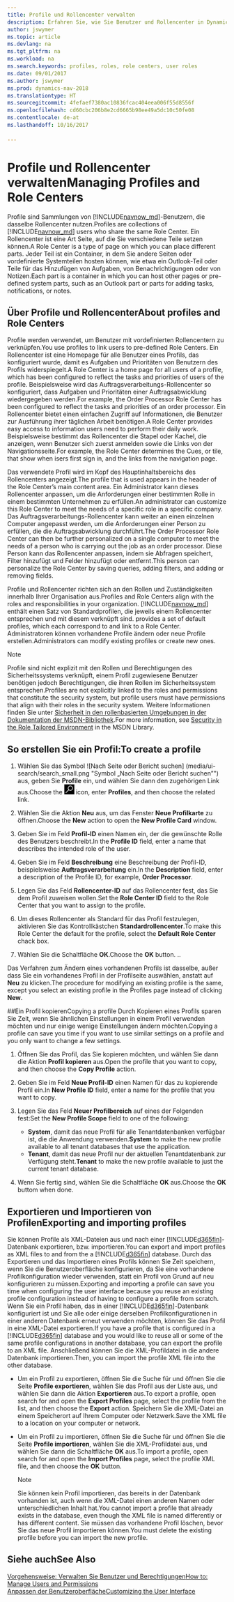 ```yaml
---
title: Profile und Rollencenter verwalten
description: Erfahren Sie, wie Sie Benutzer und Rollencenter in Dynamics NAV verwalten.
author: jswymer
ms.topic: article
ms.devlang: na
ms.tgt_pltfrm: na
ms.workload: na
ms.search.keywords: profiles, roles, role centers, user roles
ms.date: 09/01/2017
ms.author: jswymer
ms.prod: dynamics-nav-2018
ms.translationtype: HT
ms.sourcegitcommit: 4fefaef7380ac10836fcac404eea006f55d8556f
ms.openlocfilehash: cd60cbc206b8e2cd6665b98ee49a5dc10c50fe08
ms.contentlocale: de-at
ms.lasthandoff: 10/16/2017

---
```

# <a name="managing-profiles-and-role-centers"></a><span data-ttu-id="7a0a5-103">Profile und Rollencenter verwalten</span><span class="sxs-lookup"><span data-stu-id="7a0a5-103">Managing Profiles and Role Centers</span></span>
<span data-ttu-id="7a0a5-104">Profile sind Sammlungen von [!INCLUDE[navnow_md](includes/navnow_md.md)]-Benutzern, die dasselbe Rollencenter nutzen.</span><span class="sxs-lookup"><span data-stu-id="7a0a5-104">Profiles are collections of [!INCLUDE[navnow_md](includes/navnow_md.md)] users who share the same Role Center.</span></span> <span data-ttu-id="7a0a5-105">Ein Rollencenter ist eine Art Seite, auf die Sie verschiedene Teile setzen können.</span><span class="sxs-lookup"><span data-stu-id="7a0a5-105">A Role Center is a type of page on which you can place different parts.</span></span> <span data-ttu-id="7a0a5-106">Jeder Teil ist ein Container, in dem Sie andere Seiten oder vordefinierte Systemteilen hosten können, wie etwa ein Outlook-Teil oder Teile für das Hinzufügen von Aufgaben, von Benachrichtigungen oder von Notizen.</span><span class="sxs-lookup"><span data-stu-id="7a0a5-106">Each part is a container in which you can host other pages or pre-defined system parts, such as an Outlook part or parts for adding tasks, notifications, or notes.</span></span>  

## <a name="about-profiles-and-role-centers"></a><span data-ttu-id="7a0a5-107">Über Profile und Rollencenter</span><span class="sxs-lookup"><span data-stu-id="7a0a5-107">About profiles and Role Centers</span></span>
<span data-ttu-id="7a0a5-108">Profile werden verwendet, um Benutzer mit vordefinierten Rollencentern zu verknüpfen.</span><span class="sxs-lookup"><span data-stu-id="7a0a5-108">You use profiles to link users to pre-defined Role Centers.</span></span> <span data-ttu-id="7a0a5-109">Ein Rollencenter ist eine Homepage für alle Benutzer eines Profils, das konfiguriert wurde, damit es Aufgaben und Prioritäten von Benutzern des Profils widerspiegelt.</span><span class="sxs-lookup"><span data-stu-id="7a0a5-109">A Role Center is a home page for all users of a profile, which has been configured to reflect the tasks and priorities of users of the profile.</span></span> <span data-ttu-id="7a0a5-110">Beispielsweise wird das Auftragsverarbeitungs-Rollencenter so konfiguriert, dass Aufgaben und Prioritäten einer Auftragsabwicklung wiedergegeben werden.</span><span class="sxs-lookup"><span data-stu-id="7a0a5-110">For example, the Order Processor Role Center has been configured to reflect the tasks and priorities of an order processor.</span></span> <span data-ttu-id="7a0a5-111">Ein Rollencenter bietet einen einfachen Zugriff auf Informationen, die Benutzer zur Ausführung ihrer täglichen Arbeit benötigen.</span><span class="sxs-lookup"><span data-stu-id="7a0a5-111">A Role Center provides easy access to information users need to perform their daily work.</span></span> <span data-ttu-id="7a0a5-112">Beispielsweise bestimmt das Rollencenter die Stapel oder Kachel, die anzeigen, wenn Benutzer sich zuerst anmelden sowie die Links von der Navigationsseite.</span><span class="sxs-lookup"><span data-stu-id="7a0a5-112">For example, the Role Center determines the Cues, or tile, that show when isers first sign in, and the links from the navigation page.</span></span>

<span data-ttu-id="7a0a5-113">Das verwendete Profil wird im Kopf des Hauptinhaltsbereichs des Rollencenters angezeigt.</span><span class="sxs-lookup"><span data-stu-id="7a0a5-113">The profile that is used appears in the header of the Role Center’s main content area.</span></span> <span data-ttu-id="7a0a5-114">Ein Administrator kann dieses Rollencenter anpassen, um die Anforderungen einer bestimmten Rolle in einem bestimmten Unternehmen zu erfüllen.</span><span class="sxs-lookup"><span data-stu-id="7a0a5-114">An administrator can customize this Role Center to meet the needs of a specific role in a specific company.</span></span> <span data-ttu-id="7a0a5-115">Das Auftragsverarbeitungs-Rollencenter kann weiter an einen einzelnen Computer angepasst werden, um die Anforderungen einer Person zu erfüllen, die die Auftragsabwicklung durchführt.</span><span class="sxs-lookup"><span data-stu-id="7a0a5-115">The Order Processor Role Center can then be further personalized on a single computer to meet the needs of a person who is carrying out the job as an order processor.</span></span> <span data-ttu-id="7a0a5-116">Diese Person kann das Rollencenter anpassen, indem sie Abfragen speichert, Filter hinzufügt und Felder hinzufügt oder entfernt.</span><span class="sxs-lookup"><span data-stu-id="7a0a5-116">This person can personalize the Role Center by saving queries, adding filters, and adding or removing fields.</span></span>

<span data-ttu-id="7a0a5-117">Profile und Rollencenter richten sich an den Rollen und Zuständigkeiten innerhalb Ihrer Organisation aus.</span><span class="sxs-lookup"><span data-stu-id="7a0a5-117">Profiles and Role Centers align with the roles and responsibilities in your organization.</span></span> [!INCLUDE[navnow_md](includes/navnow_md.md)]<span data-ttu-id="7a0a5-118"> enthält einen Satz von Standardprofilen, die jeweils einem Rollencenter entsprechen und mit diesem verknüpft sind.</span><span class="sxs-lookup"><span data-stu-id="7a0a5-118"> provides a set of default profiles, which each correspond to and link to a Role Center.</span></span> <span data-ttu-id="7a0a5-119">Administratoren können vorhandene Profile ändern oder neue Profile erstellen.</span><span class="sxs-lookup"><span data-stu-id="7a0a5-119">Administrators can modify existing profiles or create new ones.</span></span>  
  
> [!NOTE]  
>  <span data-ttu-id="7a0a5-120">Profile sind nicht explizit mit den Rollen und Berechtigungen des Sicherheitssystems verknüpft, einem Profil zugewiesene Benutzer benötigen jedoch Berechtigungen, die ihren Rollen im Sicherheitssystem entsprechen.</span><span class="sxs-lookup"><span data-stu-id="7a0a5-120">Profiles are not explicitly linked to the roles and permissions that constitute the security system, but profile users must have permissions that align with their roles in the security system.</span></span> <span data-ttu-id="7a0a5-121">Weitere Informationen finden Sie unter [Sicherheit in den rollenbasierten Umgebungen in der Dokumentation der MSDN-Bibliothek](http://go.microsoft.com/fwlink?LinkId=147633).</span><span class="sxs-lookup"><span data-stu-id="7a0a5-121">For more information, see [Security in the Role Tailored Environment](http://go.microsoft.com/fwlink?LinkId=147633) in the MSDN Library.</span></span> 

## <a name="to-create-a-profile"></a><span data-ttu-id="7a0a5-122">So erstellen Sie ein Profil:</span><span class="sxs-lookup"><span data-stu-id="7a0a5-122">To create a profile</span></span>
1.  <span data-ttu-id="7a0a5-123">Wählen Sie das Symbol ![Nach Seite oder Bericht suchen] (media/ui-search/search_small.png "Symbol „Nach Seite oder Bericht suchen”") aus, geben Sie **Profile** ein, und wählen Sie dann den zugehörigen Link aus.</span><span class="sxs-lookup"><span data-stu-id="7a0a5-123">Choose the ![Search for Page or Report](media/ui-search/search_small.png "Search for Page or Report icon") icon, enter **Profiles**, and then choose the related link.</span></span>  
  
2.  <span data-ttu-id="7a0a5-124">Wählen Sie die Aktion **Neu** aus, um das Fenster **Neue Profilkarte** zu öffnen.</span><span class="sxs-lookup"><span data-stu-id="7a0a5-124">Choose the **New** action to open the **New Profile Card** window.</span></span>  
  
3.  <span data-ttu-id="7a0a5-125">Geben Sie im Feld **Profil-ID** einen Namen ein, der die gewünschte Rolle des Benutzers beschreibt.</span><span class="sxs-lookup"><span data-stu-id="7a0a5-125">In the **Profile ID** field, enter a name that describes the intended role of the user.</span></span>  
  
4.  <span data-ttu-id="7a0a5-126">Geben Sie im Feld **Beschreibung** eine Beschreibung der Profil-ID, beispielsweise **Auftragsverarbeitung** ein.</span><span class="sxs-lookup"><span data-stu-id="7a0a5-126">In the **Description** field, enter a description of the Profile ID, for example, **Order Processor**.</span></span>  
  
5.  <span data-ttu-id="7a0a5-127">Legen Sie das Feld **Rollencenter-ID** auf das Rollencenter fest, das Sie dem Profil zuweisen wollen.</span><span class="sxs-lookup"><span data-stu-id="7a0a5-127">Set the **Role Center ID** field to the Role Center that you want to assign to the profile.</span></span>  
  
6.  <span data-ttu-id="7a0a5-128">Um dieses Rollencenter als Standard für das Profil festzulegen, aktivieren Sie das Kontrollkästchen **Standardrollencenter**.</span><span class="sxs-lookup"><span data-stu-id="7a0a5-128">To make this Role Center the default for the profile, select the **Default Role Center** chack box.</span></span>  
  
7.  <span data-ttu-id="7a0a5-129">Wählen Sie die Schaltfläche **OK**.</span><span class="sxs-lookup"><span data-stu-id="7a0a5-129">Choose the **OK** button.</span></span> <span data-ttu-id="7a0a5-130">.</span><span class="sxs-lookup"><span data-stu-id="7a0a5-130">.</span></span>  
  
<span data-ttu-id="7a0a5-131">Das Verfahren zum Ändern eines vorhandenen Profils ist dasselbe, außer dass Sie ein vorhandenes Profil in der Profilseite auswählen, anstatt auf **Neu** zu klicken.</span><span class="sxs-lookup"><span data-stu-id="7a0a5-131">The procedure for modifying an existing profile is the same, except you select an existing profile in the Profiles page instead of clicking **New**.</span></span>  


##<a name="copying-a-profile"></a><span data-ttu-id="7a0a5-132">Ein Profil kopieren</span><span class="sxs-lookup"><span data-stu-id="7a0a5-132">Copying a profile</span></span> 
<span data-ttu-id="7a0a5-133">Durch Kopieren eines Profils sparen Sie Zeit, wenn Sie ähnlichen Einstellungen in einem Profil verwenden möchten und nur einige wenige Einstellungen ändern möchten.</span><span class="sxs-lookup"><span data-stu-id="7a0a5-133">Copying a profile can save you time if you want to use similar settings on a profile and you only want to change a few settings.</span></span>

1.  <span data-ttu-id="7a0a5-134">Öffnen Sie das Profil, das Sie kopieren möchten, und wählen Sie dann die Aktion **Profil kopieren** aus.</span><span class="sxs-lookup"><span data-stu-id="7a0a5-134">Open the profile that you want to copy, and then choose the **Copy Profile** action.</span></span>

2.  <span data-ttu-id="7a0a5-135">Geben Sie im Feld **Neue Profil-ID** einen Namen für das zu kopierende Profil ein.</span><span class="sxs-lookup"><span data-stu-id="7a0a5-135">In **New Profile ID** field, enter a name for the profile that you want to copy.</span></span> 

3.  <span data-ttu-id="7a0a5-136">Legen Sie das Feld **Neuer Profilbereich** auf eines der Folgenden fest:</span><span class="sxs-lookup"><span data-stu-id="7a0a5-136">Set the **New Profile Scope** field to one of the following:</span></span>

    - <span data-ttu-id="7a0a5-137">**System**, damit das neue Profil für alle Tenantdatenbanken verfügbar ist, die die Anwendung verwenden.</span><span class="sxs-lookup"><span data-stu-id="7a0a5-137">**System** to make the new profile available to all tenant databases that use the application.</span></span>
    - <span data-ttu-id="7a0a5-138">**Tenant**, damit das neue Profil nur der aktuellen Tenantdatenbank zur Verfügung steht.</span><span class="sxs-lookup"><span data-stu-id="7a0a5-138">**Tenant** to make the new profile available to just the current tenant database.</span></span> 
4. <span data-ttu-id="7a0a5-139">Wenn Sie fertig sind, wählen Sie die Schaltfläche **OK** aus.</span><span class="sxs-lookup"><span data-stu-id="7a0a5-139">Choose the **OK** buttom when done.</span></span>

## <span data-ttu-id="7a0a5-140"><a name="ExportImportProfile"></a>Exportieren und Importieren von Profilen</span><span class="sxs-lookup"><span data-stu-id="7a0a5-140"><a name="ExportImportProfile"></a>Exporting and importing profiles</span></span>

<span data-ttu-id="7a0a5-141">Sie können Profile als XML-Dateien aus und nach einer [!INCLUDE[d365fin](includes/d365fin_md.md)]-Datenbank exportieren, bzw. importieren.</span><span class="sxs-lookup"><span data-stu-id="7a0a5-141">You can export and import profiles as XML files to and from the a [!INCLUDE[d365fin](includes/d365fin_md.md)] database.</span></span> <span data-ttu-id="7a0a5-142">Durch das Exportieren und das Importieren eines Profils können Sie Zeit speichern, wenn Sie die Benutzeroberfläche konfigurieren, da Sie eine vorhandene Profilkonfiguration wieder verwenden, statt ein Profil von Grund auf neu konfigurieren zu müssen.</span><span class="sxs-lookup"><span data-stu-id="7a0a5-142">Exporting and importing a profile can save you time when configuring the user interface because you reuse an existing profile configuration instead of having to configure a profile from scratch.</span></span> <span data-ttu-id="7a0a5-143">Wenn Sie ein Profil haben, das in einer [!INCLUDE[d365fin](includes/d365fin_md.md)]-Datenbank konfiguriert ist und Sie alle oder einige derselben Profilkonfigurationen in einer anderen Datenbank erneut verwenden möchten, können Sie das Profil in eine XML-Datei exportieren.</span><span class="sxs-lookup"><span data-stu-id="7a0a5-143">If you have a profile that is configured in a [!INCLUDE[d365fin](includes/d365fin_md.md)] database and you would like to reuse all or some of the same profile configurations in another database, you can export the profile to an XML file.</span></span> <span data-ttu-id="7a0a5-144">Anschließend können Sie die XML-Profildatei in die andere Datenbank importieren.</span><span class="sxs-lookup"><span data-stu-id="7a0a5-144">Then, you can import the profile XML file into the other database.</span></span>

-   <span data-ttu-id="7a0a5-145">Um ein Profil zu exportieren, öffnen Sie die Suche für und öffnen Sie die Seite **Profile exportieren**, wählen Sie das Profil aus der Liste aus, und wählen Sie dann die Aktion **Exportieren** aus.</span><span class="sxs-lookup"><span data-stu-id="7a0a5-145">To export a profile, open search for and open the **Export Profiles** page, select the profile from the list, and then choose the **Export** action.</span></span> <span data-ttu-id="7a0a5-146">Speichern Sie die XML-Datei an einem Speicherort auf Ihrem Computer oder Netzwerk.</span><span class="sxs-lookup"><span data-stu-id="7a0a5-146">Save the XML file to a location on your computer or network.</span></span> 
  
-   <span data-ttu-id="7a0a5-147">Um ein Profil zu importieren, öffnen Sie die Suche für und öffnen Sie die Seite **Profile importieren**, wählen Sie die XML-Profildatei aus, und wählen Sie dann die Schaltfläche **OK** aus.</span><span class="sxs-lookup"><span data-stu-id="7a0a5-147">To import a profile, open search for and open the **Import Profiles** page, select the profile XML file, and then choose the **OK** button.</span></span> 

    > [!NOTE]  
    >  <span data-ttu-id="7a0a5-148">Sie können kein Profil importieren, das bereits in der Datenbank vorhanden ist, auch wenn die XML-Datei einen anderen Namen oder unterschiedlichen Inhalt hat.</span><span class="sxs-lookup"><span data-stu-id="7a0a5-148">You cannot import a profile that already exists in the database, even though the XML file is named differently or has different content.</span></span> <span data-ttu-id="7a0a5-149">Sie müssen das vorhandene Profil löschen, bevor Sie das neue Profil importieren können.</span><span class="sxs-lookup"><span data-stu-id="7a0a5-149">You must delete the existing profile before you can import the new profile.</span></span> 



## <a name="see-also"></a><span data-ttu-id="7a0a5-150">Siehe auch</span><span class="sxs-lookup"><span data-stu-id="7a0a5-150">See Also</span></span>  
[<span data-ttu-id="7a0a5-151">Vorgehensweise: Verwalten Sie Benutzer und Berechtigungen</span><span class="sxs-lookup"><span data-stu-id="7a0a5-151">How to: Manage Users and Permissions</span></span>](ui-how-users-permissions.md)  
[<span data-ttu-id="7a0a5-152">Anpassen der Benutzeroberfläche</span><span class="sxs-lookup"><span data-stu-id="7a0a5-152">Customizing the User Interface</span></span>](ui-customizing-overview.md)   
<!--[Security Overview](../Security%20Overview.md)-->

